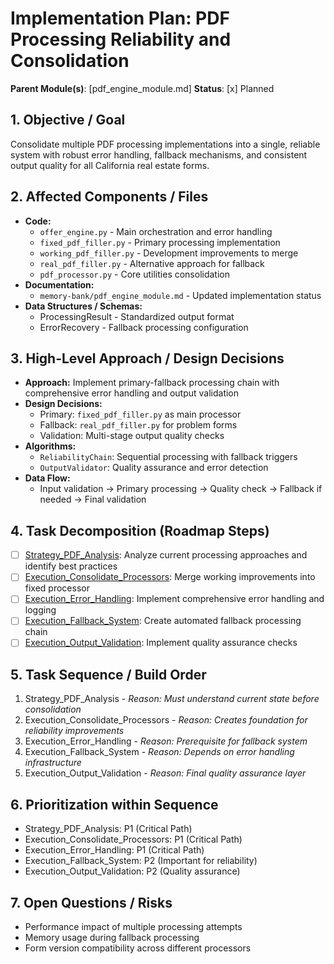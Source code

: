 # Implementation Plan: PDF Processing Reliability and Consolidation

**Parent Module(s)**: [pdf_engine_module.md]
**Status**: [x] Planned

## 1. Objective / Goal
Consolidate multiple PDF processing implementations into a single, reliable system with robust error handling, fallback mechanisms, and consistent output quality for all California real estate forms.

## 2. Affected Components / Files
*   **Code:**
    * `offer_engine.py` - Main orchestration and error handling
    * `fixed_pdf_filler.py` - Primary processing implementation
    * `working_pdf_filler.py` - Development improvements to merge
    * `real_pdf_filler.py` - Alternative approach for fallback
    * `pdf_processor.py` - Core utilities consolidation
*   **Documentation:**
    * `memory-bank/pdf_engine_module.md` - Updated implementation status
*   **Data Structures / Schemas:**
    * ProcessingResult - Standardized output format
    * ErrorRecovery - Fallback processing configuration

## 3. High-Level Approach / Design Decisions
*   **Approach:** Implement primary-fallback processing chain with comprehensive error handling and output validation
*   **Design Decisions:**
    * Primary: `fixed_pdf_filler.py` as main processor
    * Fallback: `real_pdf_filler.py` for problem forms
    * Validation: Multi-stage output quality checks
*   **Algorithms:**
    * `ReliabilityChain`: Sequential processing with fallback triggers
    * `OutputValidator`: Quality assurance and error detection
*   **Data Flow:**
    * Input validation → Primary processing → Quality check → Fallback if needed → Final validation

## 4. Task Decomposition (Roadmap Steps)
*   [ ] [Strategy_PDF_Analysis](memory-bank/task_pdf_analysis.md): Analyze current processing approaches and identify best practices
*   [ ] [Execution_Consolidate_Processors](memory-bank/task_consolidate_processors.md): Merge working improvements into fixed processor
*   [ ] [Execution_Error_Handling](memory-bank/task_error_handling.md): Implement comprehensive error handling and logging
*   [ ] [Execution_Fallback_System](memory-bank/task_fallback_system.md): Create automated fallback processing chain
*   [ ] [Execution_Output_Validation](memory-bank/task_output_validation.md): Implement quality assurance checks

## 5. Task Sequence / Build Order
1. Strategy_PDF_Analysis - *Reason: Must understand current state before consolidation*
2. Execution_Consolidate_Processors - *Reason: Creates foundation for reliability improvements*
3. Execution_Error_Handling - *Reason: Prerequisite for fallback system*
4. Execution_Fallback_System - *Reason: Depends on error handling infrastructure*
5. Execution_Output_Validation - *Reason: Final quality assurance layer*

## 6. Prioritization within Sequence
*   Strategy_PDF_Analysis: P1 (Critical Path)
*   Execution_Consolidate_Processors: P1 (Critical Path)
*   Execution_Error_Handling: P1 (Critical Path)
*   Execution_Fallback_System: P2 (Important for reliability)
*   Execution_Output_Validation: P2 (Quality assurance)

## 7. Open Questions / Risks
*   Performance impact of multiple processing attempts
*   Memory usage during fallback processing
*   Form version compatibility across different processors